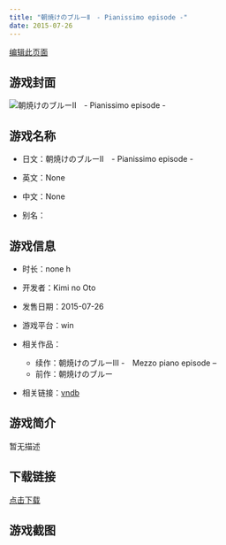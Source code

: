 ```yaml
---
title: "朝焼けのブルーⅡ　- Pianissimo episode -"
date: 2015-07-26
---
```

[编辑此页面](https://github.com/ACG-3/ADV3-source/blob/main/source/_posts/games/%E6%9C%9D%E7%84%BC%E3%81%91%E3%81%AE%E3%83%96%E3%83%AB%E3%83%BC%E2%85%A1%E3%80%80-%20Pianissimo%20episode%20-.md)

## 游戏封面

![朝焼けのブルーⅡ　- Pianissimo episode -](https%3A//pan.timero.xyz/onedrive/img_lib_001/%E6%9C%9D%E7%84%BC%E3%81%91%E3%81%AE%E3%83%96%E3%83%AB%E3%83%BC%E2%85%A1%E3%80%80-%20Pianissimo%20episode%20-_cover.avif)


## 游戏名称

- 日文：朝焼けのブルーⅡ　- Pianissimo episode -
- 英文：None
- 中文：None

- 别名：


## 游戏信息

- 时长：none h
- 开发者：Kimi no Oto
- 发售日期：2015-07-26
- 游戏平台：win
- 相关作品：
   - 续作：朝焼けのブルーⅢ -　Mezzo piano episode –
   - 前作：朝焼けのブルー

- 相关链接：[vndb](https://vndb.org/v27480)


## 游戏简介

暂无描述


## 下载链接

[点击下载](https://pan.timero.xyz/onedrive/adv_lib_001/%E6%9C%9D%E7%84%BC%E3%81%91%E3%81%AE%E3%83%96%E3%83%AB%E3%83%BC%E2%85%A1%E3%80%80-%20Pianissimo%20episode%20-)


## 游戏截图



